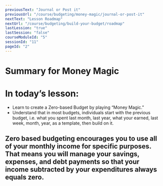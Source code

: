 ```yaml
---
previousText: "Journal or Post it"
previousUrl: "/course/budgeting/money-magic/journal-or-post-it"
nextText: "Lesson Roadmap"
nextUrl: "/course/budgeting/build-your-budget/roadmap"
lastLession: "true"
lastSession: "false"
courseModuleId: "5"
sessionId: "11"
pageId: "2"
---
```



# Summary for Money Magic
# In today’s lesson: 
- Learn to create a Zero-based Budget by playing “Money Magic.”
- Understand that in most budgets, individuals start with the previous budget, i.e. what you spent last month, last year, what your earned, last week, month, year, as a template, then build on it.

## Zero based budgeting encourages you to use all of your monthly income for specific purposes. That means you will manage your savings, expenses, and debt payments so that your income subtracted by your expenditures always equals zero.